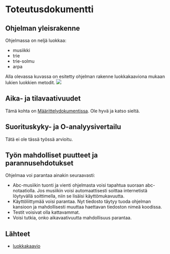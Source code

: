 # Toteutusdokumentti

## Ohjelman yleisrakenne

Ohjelmassa on neljä luokkaa:
* musiikki
* trie
* trie-solmu
* arpa

Alla olevassa kuvassa on esitetty ohjelman rakenne luokkakaaviona mukaan lukien luokkien metodit.
![](.kuvat/rakennekaavio.jpg)

## Aika- ja tilavaativuudet

Tämä kohta on [Määrittelydokumentissa](https://github.com/karhelmi/tiralabra/blob/master/dokumentaatio/maarittelydokumentti.md). Ole hyvä ja katso sieltä.

## Suorituskyky- ja O-analyysivertailu

Tätä ei ole tässä työssä arvioitu.

## Työn mahdolliset puutteet ja parannusehdotukset

Ohjelmaa voi parantaa ainakin seuraavasti:

* Abc-musiikin tuonti ja vienti ohjelmasta voisi tapahtua suoraan abc-notaatiolla. Jos musiikin
voisi automaattisesti soittaa internetistä löytyvällä soittimella, niin se lisäisi käyttömukavuutta.
* Käyttöliittymää voisi parantaa. Nyt tiedosto täytyy tuoda ohjelman kansioon ja mahdollisesti
muuttaa haettavan tiedoston nimeä koodissa.
* Testit voisivat olla kattavammat.
* Voisi tutkia, onko aikavaativuutta mahdollisuus parantaa.

## Lähteet
* [luokkakaavio](yuml.me)
